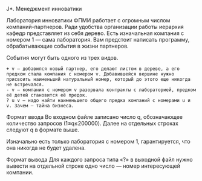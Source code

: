 J*. Менеджмент инноватики 

Лаборатория инноватики ФПМИ работает с огромным числом компаний-партнеров. Ради удобства организации работы иерархия кафедр представляет из себя дерево. Есть изначальная компания с номером 1 — сама лаборатория. Вам предстоит написать программу, обрабатывающие события в жизни партнеров.

События могут быть одного из трех видов.

    + v — добавился новый партнер, его делают листом в дереве, а его предком стала компания с номером v. Добавившейся вершине нужно присвоить наименьший натуральный номер, который до этого еще никогда не встречался.
    - v — компания с номером v разорвала контракты с лабораторией, предком её детей становится её предок.
    ? u v — надо найти наименьшего общего предка компаний с номерами u и v. Зачем — тайна бизнеса.

Формат ввода
Во входном файле записано число q, обозначающее количество запросов (1≤q≤200000). Далее на отдельных строках следуют q в формате выше.

Изначально есть только лаборатория с номером 1, гарантируется, что она никогда не будет удалена.

Формат вывода
Для каждого запроса типа «?» в выходной файл нужно вывести на отдельной строке одно число — номер интересующей компании. 